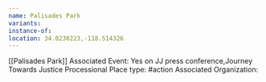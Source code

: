```yaml
---
name: Palisades Park
variants: 
instance-of: 
location: 34.0230223,-118.514326
---
```

[[Palisades Park]]
Associated Event: Yes on JJ press conference,Journey Towards Justice Processional
Place type: #action
Associated Organization: 

